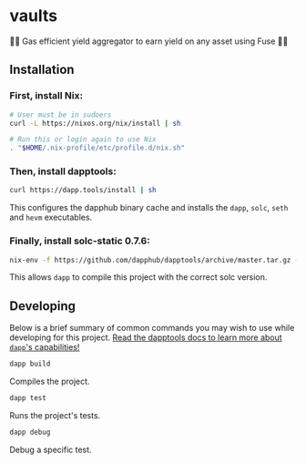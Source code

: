 # vaults

🧙‍♂️ Gas efficient yield aggregator to earn yield on any asset using Fuse 🧙‍♂️

## Installation

### First, install Nix:

```sh
# User must be in sudoers
curl -L https://nixos.org/nix/install | sh

# Run this or login again to use Nix
. "$HOME/.nix-profile/etc/profile.d/nix.sh"
```

### Then, install dapptools:

```sh
curl https://dapp.tools/install | sh
```

This configures the dapphub binary cache and installs the `dapp`, `solc`, `seth` and `hevm` executables.

### Finally, install solc-static 0.7.6:

```sh
nix-env -f https://github.com/dapphub/dapptools/archive/master.tar.gz -iA solc-static-versions.solc_0_7_6
```

This allows `dapp` to compile this project with the correct solc version.

## Developing

Below is a brief summary of common commands you may wish to use while developing for this project. [Read the dapptools docs to learn more about `dapp`'s capabilities!](https://github.com/dapphub/dapptools/tree/master/src/dapp)

```sh
dapp build
```

Compiles the project.

```sh
dapp test
```

Runs the project's tests.

```sh
dapp debug
```

Debug a specific test.
